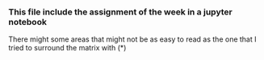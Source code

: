 
### This file include the assignment of the week in a jupyter notebook

There might some areas that might not be as easy to read as the one that I tried to surround the matrix with (*) 

